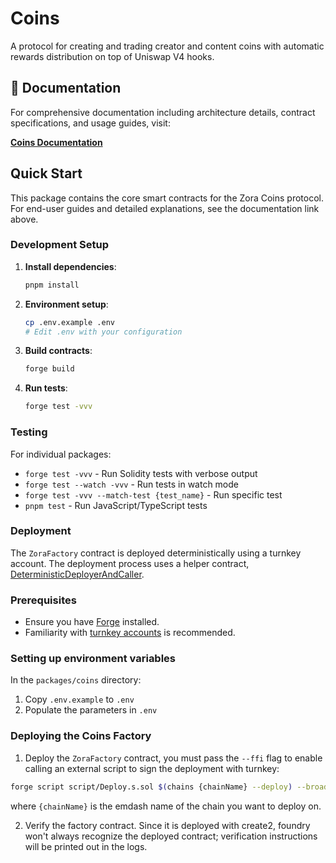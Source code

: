 # Coins

A protocol for creating and trading creator and content coins with automatic rewards distribution on top of Uniswap V4 hooks.

## 📖 Documentation

For comprehensive documentation including architecture details, contract specifications, and usage guides, visit:

**[Coins Documentation](https://docs.zora.co/docs/coins)**

## Quick Start

This package contains the core smart contracts for the Zora Coins protocol. For end-user guides and detailed explanations, see the documentation link above.

### Development Setup

1. **Install dependencies**:

   ```bash
   pnpm install
   ```

2. **Environment setup**:

   ```bash
   cp .env.example .env
   # Edit .env with your configuration
   ```

3. **Build contracts**:

   ```bash
   forge build
   ```

4. **Run tests**:
   ```bash
   forge test -vvv
   ```

### Testing

For individual packages:

- `forge test -vvv` - Run Solidity tests with verbose output
- `forge test --watch -vvv` - Run tests in watch mode
- `forge test -vvv --match-test {test_name}` - Run specific test
- `pnpm test` - Run JavaScript/TypeScript tests

### Deployment

The `ZoraFactory` contract is deployed deterministically using a turnkey account. The deployment process uses a helper contract, [DeterministicDeployerAndCaller](../../packages/shared-contracts/src/deployment/DeterministicDeployerAndCaller.sol).

### Prerequisites

- Ensure you have [Forge](https://book.getfoundry.sh/getting-started/installation) installed.
- Familiarity with [turnkey accounts](https://docs.turnkey.com/) is recommended.

### Setting up environment variables

In the `packages/coins` directory:

1. Copy `.env.example` to `.env`
2. Populate the parameters in `.env`

### Deploying the Coins Factory

1. Deploy the `ZoraFactory` contract, you must pass the `--ffi` flag to enable calling an external script to sign the deployment with turnkey:

```bash
forge script script/Deploy.s.sol $(chains {chainName} --deploy) --broadcast --verify --ffi
```

where `{chainName}` is the emdash name of the chain you want to deploy on.

2. Verify the factory contract. Since it is deployed with create2, foundry won't always recognize the deployed contract; verification instructions will be printed out in the logs.
